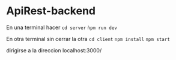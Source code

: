 # ApiRest-backend

En una terminal hacer
`cd server`
`ǹpm run dev`

En otra terminal sin cerrar la otra
`cd client`
`npm install`
`npm start`

dirigirse a la direccion localhost:3000/
